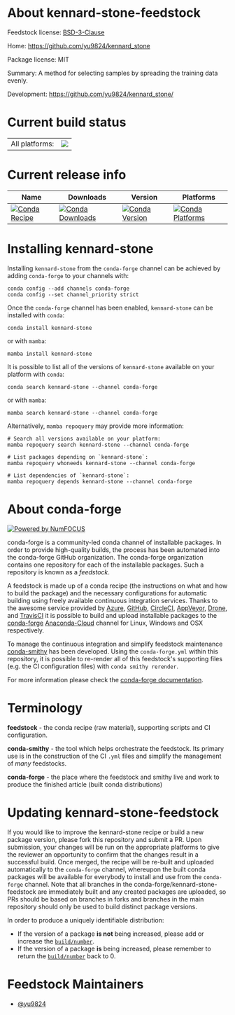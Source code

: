 About kennard-stone-feedstock
=============================

Feedstock license: [BSD-3-Clause](https://github.com/conda-forge/kennard-stone-feedstock/blob/main/LICENSE.txt)

Home: https://github.com/yu9824/kennard_stone

Package license: MIT

Summary: A method for selecting samples by spreading the training data evenly.

Development: https://github.com/yu9824/kennard_stone/

Current build status
====================


<table><tr><td>All platforms:</td>
    <td>
      <a href="https://dev.azure.com/conda-forge/feedstock-builds/_build/latest?definitionId=16050&branchName=main">
        <img src="https://dev.azure.com/conda-forge/feedstock-builds/_apis/build/status/kennard-stone-feedstock?branchName=main">
      </a>
    </td>
  </tr>
</table>

Current release info
====================

| Name | Downloads | Version | Platforms |
| --- | --- | --- | --- |
| [![Conda Recipe](https://img.shields.io/badge/recipe-kennard--stone-green.svg)](https://anaconda.org/conda-forge/kennard-stone) | [![Conda Downloads](https://img.shields.io/conda/dn/conda-forge/kennard-stone.svg)](https://anaconda.org/conda-forge/kennard-stone) | [![Conda Version](https://img.shields.io/conda/vn/conda-forge/kennard-stone.svg)](https://anaconda.org/conda-forge/kennard-stone) | [![Conda Platforms](https://img.shields.io/conda/pn/conda-forge/kennard-stone.svg)](https://anaconda.org/conda-forge/kennard-stone) |

Installing kennard-stone
========================

Installing `kennard-stone` from the `conda-forge` channel can be achieved by adding `conda-forge` to your channels with:

```
conda config --add channels conda-forge
conda config --set channel_priority strict
```

Once the `conda-forge` channel has been enabled, `kennard-stone` can be installed with `conda`:

```
conda install kennard-stone
```

or with `mamba`:

```
mamba install kennard-stone
```

It is possible to list all of the versions of `kennard-stone` available on your platform with `conda`:

```
conda search kennard-stone --channel conda-forge
```

or with `mamba`:

```
mamba search kennard-stone --channel conda-forge
```

Alternatively, `mamba repoquery` may provide more information:

```
# Search all versions available on your platform:
mamba repoquery search kennard-stone --channel conda-forge

# List packages depending on `kennard-stone`:
mamba repoquery whoneeds kennard-stone --channel conda-forge

# List dependencies of `kennard-stone`:
mamba repoquery depends kennard-stone --channel conda-forge
```


About conda-forge
=================

[![Powered by
NumFOCUS](https://img.shields.io/badge/powered%20by-NumFOCUS-orange.svg?style=flat&colorA=E1523D&colorB=007D8A)](https://numfocus.org)

conda-forge is a community-led conda channel of installable packages.
In order to provide high-quality builds, the process has been automated into the
conda-forge GitHub organization. The conda-forge organization contains one repository
for each of the installable packages. Such a repository is known as a *feedstock*.

A feedstock is made up of a conda recipe (the instructions on what and how to build
the package) and the necessary configurations for automatic building using freely
available continuous integration services. Thanks to the awesome service provided by
[Azure](https://azure.microsoft.com/en-us/services/devops/), [GitHub](https://github.com/),
[CircleCI](https://circleci.com/), [AppVeyor](https://www.appveyor.com/),
[Drone](https://cloud.drone.io/welcome), and [TravisCI](https://travis-ci.com/)
it is possible to build and upload installable packages to the
[conda-forge](https://anaconda.org/conda-forge) [Anaconda-Cloud](https://anaconda.org/)
channel for Linux, Windows and OSX respectively.

To manage the continuous integration and simplify feedstock maintenance
[conda-smithy](https://github.com/conda-forge/conda-smithy) has been developed.
Using the ``conda-forge.yml`` within this repository, it is possible to re-render all of
this feedstock's supporting files (e.g. the CI configuration files) with ``conda smithy rerender``.

For more information please check the [conda-forge documentation](https://conda-forge.org/docs/).

Terminology
===========

**feedstock** - the conda recipe (raw material), supporting scripts and CI configuration.

**conda-smithy** - the tool which helps orchestrate the feedstock.
                   Its primary use is in the construction of the CI ``.yml`` files
                   and simplify the management of *many* feedstocks.

**conda-forge** - the place where the feedstock and smithy live and work to
                  produce the finished article (built conda distributions)


Updating kennard-stone-feedstock
================================

If you would like to improve the kennard-stone recipe or build a new
package version, please fork this repository and submit a PR. Upon submission,
your changes will be run on the appropriate platforms to give the reviewer an
opportunity to confirm that the changes result in a successful build. Once
merged, the recipe will be re-built and uploaded automatically to the
`conda-forge` channel, whereupon the built conda packages will be available for
everybody to install and use from the `conda-forge` channel.
Note that all branches in the conda-forge/kennard-stone-feedstock are
immediately built and any created packages are uploaded, so PRs should be based
on branches in forks and branches in the main repository should only be used to
build distinct package versions.

In order to produce a uniquely identifiable distribution:
 * If the version of a package **is not** being increased, please add or increase
   the [``build/number``](https://docs.conda.io/projects/conda-build/en/latest/resources/define-metadata.html#build-number-and-string).
 * If the version of a package **is** being increased, please remember to return
   the [``build/number``](https://docs.conda.io/projects/conda-build/en/latest/resources/define-metadata.html#build-number-and-string)
   back to 0.

Feedstock Maintainers
=====================

* [@yu9824](https://github.com/yu9824/)


